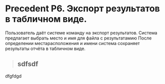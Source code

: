 Precedent P6. Экспорт результатов в табличном виде.
===================================================

Пользователь даёт системе команду на экспорт результатов. Система предлагает
выбрать место и имя для файла с результатамию После определении местарасположения 
и имени система сохраняет результаты отчёта в табличном виде.

>##   sdfsdf   
dfgfdgd
